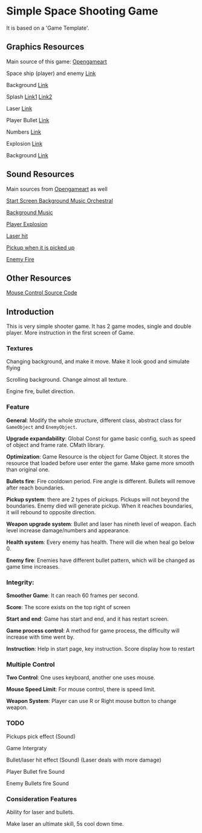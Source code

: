 # Simple Space Shooting Game

It is based on a 'Game Template'.

## Graphics Resources

Main source of this game: [Opengameart](http://opengameart.org) 

Space ship (player) and enemy [Link](https://opengameart.org/content/space-shooter-ships-and-sprites-from-the-game-frozen-moons)

Background [Link](https://opengameart.org/content/grid-hud)

Splash [Link1](https://opengameart.org/content/splash-effect-32x32) [Link2](https://opengameart.org/content/water-splash)

Laser [Link](https://opengameart.org/content/laser-effect-sheet)

Player Bullet [Link](https://opengameart.org/content/m484-lightning-weapon)

Numbers [Link](https://opengameart.org/content/numbers-collection)

Explosion [Link](https://opengameart.org/content/explosion)

Background [Link](https://opengameart.org/content/stars-parallax-backgrounds)

## Sound Resources

Main sources from [Opengameart](http://opengameart.org) as well

[Start Screen Background Music Orchestral](https://opengameart.org/content/space-orchestral)

[Background Music](https://opengameart.org/content/space-1)

[Player Explosion](https://opengameart.org/content/explosion-0) 

[Laser hit](https://opengameart.org/content/force-field-electric-hum)

[Pickup when it is picked up](https://opengameart.org/content/positive-item-pickup-yo-frankie)

[Enemy Fire](https://opengameart.org/content/q009s-weapon-sounds)

## Other Resources

[Mouse Control Source Code](https://www.gamedev.net/tutorials/programming/general-and-gameplay-programming/java-games-keyboard-and-mouse-r2439/)

## Introduction

This is very simple shooter game. It has 2 game modes, single and double player. More instruction in the first screen of Game.

### Textures

Changing background, and make it move. Make it look good and simulate flying

Scrolling background. Change almost all texture.

Engine fire, bullet direction.

### Feature

**General**: Modify the whole structure, different class, abstract class for `GameObject` and `EnemyObject`.

**Upgrade expandability**: Global Const for game basic config, such as speed of object and frame rate. CMath library.

**Optimization**: Game Resource is the object for Game Object. It stores the resource that loaded before user enter the game. Make game more smooth than original one.

**Bullets fire**: Fire cooldown period. Fire angle is different. Bullets will remove after reach boundaries.

**Pickup system**: there are 2 types of pickups. Pickups will not beyond the boundaries. Enemy died will generate pickup. When it reaches boundaries, it will rebound to opposite direction.

**Weapon upgrade system**: Bullet and laser has nineth level of weapon. Each level increase damage/numbers and appearance.

**Health system**: Every enemy has health. There will die when heal go below 0.

**Enemy fire**: Enemies have different bullet pattern, which will be changed as game time increases.

### Integrity:

**Smoother Game**: It can reach 60 frames per second.

**Score**: The score exists on the top right of screen

**Start and end**: Game has start and end, and it has restart screen.

**Game process control**: A method for game process, the difficulty will increase with time went by.

**Instruction**: Help in start page, key instruction. Score display how to restart

### Multiple Control

**Two Control**: One uses keyboard, another one uses mouse.

**Mouse Speed Limit**: For mouse control, there is speed limit.

**Weapon System**: Player can use R or Right mouse button to change weapon.

### TODO

Pickups pick effect (Sound)

Game Intergraty

Bullet/laser hit effect (Sound) (Laser deals with more damage)

Player Bullet fire Sound

Enemy Bullets fire Sound

### Consideration Features

Ability for laser and bullets.

Make laser an ultimate skill, 5s cool down time.
